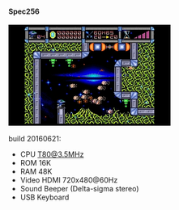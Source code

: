 #### Spec256
![image](cybernoid256.jpg)

build 20160621:

- CPU T80@3.5MHz
- ROM 16K
- RAM 48K
- Video HDMI 720x480@60Hz
- Sound Beeper (Delta-sigma stereo)
- USB Keyboard